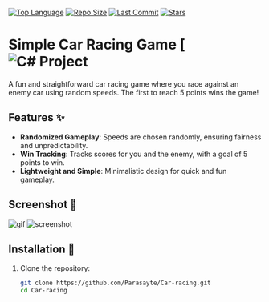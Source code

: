 [![Top Language](https://img.shields.io/github/languages/top/Parasayte/Car-racing?color=teal&style=plastic)](https://github.com/Parasayte/Car-racing)
[![Repo Size](https://img.shields.io/github/repo-size/Parasayte/Car-racing?color=crimson&style=plastic)](https://github.com/Parasayte/Car-racing)
[![Last Commit](https://img.shields.io/github/last-commit/Parasayte/Car-racing?color=darkblue&style=plastic)](https://github.com/Parasayte/Car-racing/commits)
[![Stars](https://img.shields.io/github/stars/Parasayte/Car-racing?color=%23800080&style=plastic)](https://github.com/Parasayte/Car-racing/stargazers)

# Simple Car Racing Game     [![C# Project](https://img.shields.io/badge/Csharp-Project-%23200020?style=plastic)

A fun and straightforward car racing game where you race against an enemy car using random speeds. The first to reach 5 points wins the game!

## Features ✨
- **Randomized Gameplay**: Speeds are chosen randomly, ensuring fairness and unpredictability.
- **Win Tracking**: Tracks scores for you and the enemy, with a goal of 5 points to win.
- **Lightweight and Simple**: Minimalistic design for quick and fun gameplay.

## Screenshot 📸

![gif](https://i.imgur.com/HeN1NfG.gif)
![screenshot](https://i.imgur.com/ZY5xkYk.png)


## Installation 🔧

1. Clone the repository:
   ```bash
   git clone https://github.com/Parasayte/Car-racing.git
   cd Car-racing
